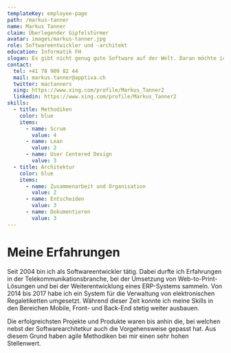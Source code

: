 ```yaml
---
templateKey: employee-page
path: /markus-tanner
name: Markus Tanner
claim: Überlegender Gipfelstürmer
avatar: images/markus-tanner.jpg
role: Softwareentwickler und -architekt
education: Informatik FH
slogan: Es gibt nicht genug gute Software auf der Welt. Daran möchte ich etwas ändern.
contact:
  tel: +41 78 909 82 44
  mail: markus.tanner@apptiva.ch
  twitter: mactanners
  xing: https://www.xing.com/profile/Markus_Tanner2
  linkedin: https://www.xing.com/profile/Markus_Tanner2
skills:
  - title: Methodiken
    color: blue
    items:
      - name: Scrum
        value: 4
      - name: Lean
        value: 2
      - name: User Centered Design
        value: 3
  - title: Architektur
    color: blue
    items:
      - name: Zusammenarbeit und Organisation
        value: 2
      - name: Entscheiden
        value: 3
      - name: Dokumentieren
        value: 3
---
```


# Meine Erfahrungen

Seit 2004 bin ich als Softwareentwickler tätig. Dabei durfte ich Erfahrungen in der Telekommunikationsbranche, bei der Umsetzung von Web-to-Print-Lösungen und bei der Weiterentwicklung eines ERP-Systems sammeln. Von 2014 bis 2017 habe ich ein System für die Verwaltung von elektronischen Regaletiketten umgesetzt. Während dieser Zeit konnte ich meine Skills in den Bereichen Mobile, Front- und Back-End stetig weiter ausbauen.

Die erfolgreichsten Projekte und Produkte waren bis anhin die, bei welchen nebst der Softwarearchitetkur auch die Vorgehensweise gepasst hat. Aus diesem Grund haben agile Methodiken bei mir einen sehr hohen Stellenwert.
